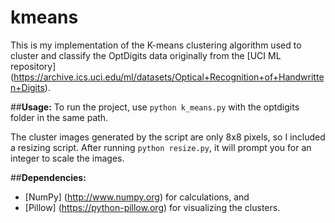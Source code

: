 # kmeans
This is my implementation of the K-means clustering algorithm used to cluster and classify the OptDigits data originally from the [UCI ML repository] (https://archive.ics.uci.edu/ml/datasets/Optical+Recognition+of+Handwritten+Digits).

##**Usage:**
To run the project, use `python k_means.py` with the optdigits folder in the same path.

The cluster images generated by the script are only 8x8 pixels, so I included a resizing script. After running `python resize.py`, it will prompt you for an integer to scale the images.

##**Dependencies:**
- [NumPy] (http://www.numpy.org) for calculations, and 
- [Pillow] (https://python-pillow.org) for visualizing the clusters.
